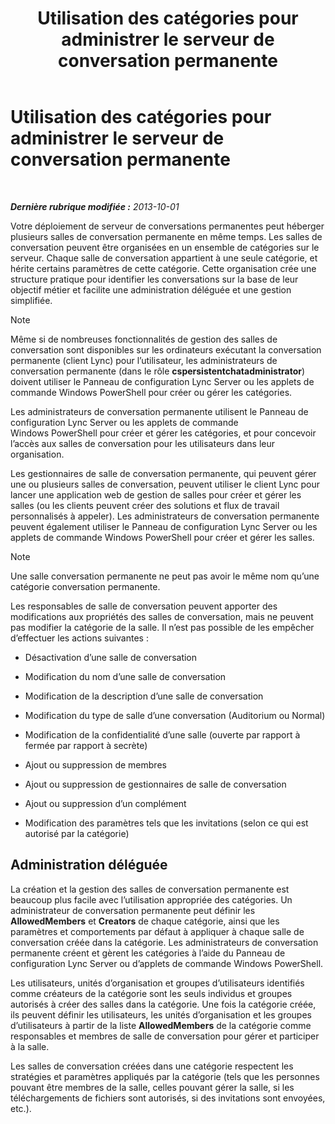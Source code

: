﻿---
title: Utilisation des catégories pour administrer le serveur de conversation permanente
TOCTitle: Utilisation des catégories pour administrer le serveur de conversation permanente
ms:assetid: dfcb3ad1-da90-467e-b08c-f4e68673b7b5
ms:mtpsurl: https://technet.microsoft.com/fr-fr/library/Gg398988(v=OCS.15)
ms:contentKeyID: 49299076
ms.date: 05/20/2016
mtps_version: v=OCS.15
ms.translationtype: HT
---

# Utilisation des catégories pour administrer le serveur de conversation permanente

 

_**Dernière rubrique modifiée :** 2013-10-01_

Votre déploiement de serveur de conversations permanentes peut héberger plusieurs salles de conversation permanente en même temps. Les salles de conversation peuvent être organisées en un ensemble de catégories sur le serveur. Chaque salle de conversation appartient à une seule catégorie, et hérite certains paramètres de cette catégorie. Cette organisation crée une structure pratique pour identifier les conversations sur la base de leur objectif métier et facilite une administration déléguée et une gestion simplifiée.

> [!NOTE]  
> Même si de nombreuses fonctionnalités de gestion des salles de conversation sont disponibles sur les ordinateurs exécutant la conversation permanente (client Lync) pour l’utilisateur, les administrateurs de conversation permanente (dans le rôle <strong>cspersistentchatadministrator</strong>) doivent utiliser le Panneau de configuration Lync Server ou les applets de commande Windows PowerShell pour créer ou gérer les catégories.

Les administrateurs de conversation permanente utilisent le Panneau de configuration Lync Server ou les applets de commande Windows PowerShell pour créer et gérer les catégories, et pour concevoir l’accès aux salles de conversation pour les utilisateurs dans leur organisation.

Les gestionnaires de salle de conversation permanente, qui peuvent gérer une ou plusieurs salles de conversation, peuvent utiliser le client Lync pour lancer une application web de gestion de salles pour créer et gérer les salles (ou les clients peuvent créer des solutions et flux de travail personnalisés à appeler). Les administrateurs de conversation permanente peuvent également utiliser le Panneau de configuration Lync Server ou les applets de commande Windows PowerShell pour créer et gérer les salles.

> [!NOTE]  
> Une salle conversation permanente ne peut pas avoir le même nom qu’une catégorie conversation permanente.

Les responsables de salle de conversation peuvent apporter des modifications aux propriétés des salles de conversation, mais ne peuvent pas modifier la catégorie de la salle. Il n’est pas possible de les empêcher d’effectuer les actions suivantes :

  - Désactivation d’une salle de conversation

  - Modification du nom d’une salle de conversation

  - Modification de la description d’une salle de conversation

  - Modification du type de salle d’une conversation (Auditorium ou Normal)

  - Modification de la confidentialité d’une salle (ouverte par rapport à fermée par rapport à secrète)

  - Ajout ou suppression de membres

  - Ajout ou suppression de gestionnaires de salle de conversation

  - Ajout ou suppression d’un complément

  - Modification des paramètres tels que les invitations (selon ce qui est autorisé par la catégorie)

## Administration déléguée

La création et la gestion des salles de conversation permanente est beaucoup plus facile avec l’utilisation appropriée des catégories. Un administrateur de conversation permanente peut définir les **AllowedMembers** et **Creators** de chaque catégorie, ainsi que les paramètres et comportements par défaut à appliquer à chaque salle de conversation créée dans la catégorie. Les administrateurs de conversation permanente créent et gèrent les catégories à l’aide du Panneau de configuration Lync Server ou d’applets de commande Windows PowerShell.

Les utilisateurs, unités d’organisation et groupes d’utilisateurs identifiés comme créateurs de la catégorie sont les seuls individus et groupes autorisés à créer des salles dans la catégorie. Une fois la catégorie créée, ils peuvent définir les utilisateurs, les unités d’organisation et les groupes d’utilisateurs à partir de la liste **AllowedMembers** de la catégorie comme responsables et membres de salle de conversation pour gérer et participer à la salle.

Les salles de conversation créées dans une catégorie respectent les stratégies et paramètres appliqués par la catégorie (tels que les personnes pouvant être membres de la salle, celles pouvant gérer la salle, si les téléchargements de fichiers sont autorisés, si des invitations sont envoyées, etc.).

